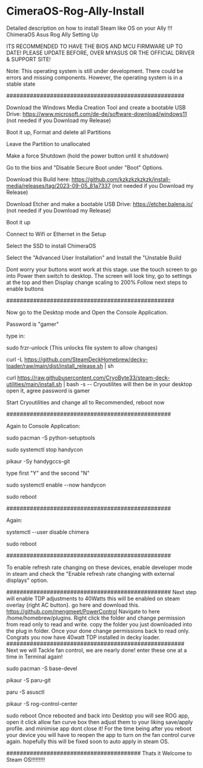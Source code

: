 # CimeraOS-Rog-Ally-Install
Detailed description on how to install Steam like OS on your Ally !!!
ChimeraOS Asus Rog Ally Setting Up

ITS RECOMMENDED TO HAVE THE BIOS AND MCU FIRMWARE UP TO DATE! PLEASE UPDATE BEFORE, OVER MYASUS OR THE OFFICIAL DRIVER & SUPPORT SITE!

Note: This operating system is still under development. There could be errors and missing components. However, the operating system is in a stable state

#####################################################

Download the Windows Media Creation Tool and create a bootable USB Drive: https://www.microsoft.com/de-de/software-download/windows11 (not needed if you Download my Release)

Boot it up, Format and delete all Partitions

Leave the Partition to unallocated

Make a force Shutdown (hold the power button until it shutdown)

Go to the bios and "Disable Secure Boot under "Boot" Options.

Download this Build here: https://github.com/kzkzkzkzkzk/install-media/releases/tag/2023-09-05_81a7337 (not needed if you Download my Release)

Download Etcher and make a bootable USB Drive: https://etcher.balena.io/ (not needed if you Download my Release)

Boot it up

Connect to Wifi or Ethernet in the Setup

Select the SSD to install ChimeraOS

Select the "Advanced User Installation" and Install the "Unstable Build

Dont worry your buttons wont work at this stage. use the touch screen to go into Power then switch to desktop. 
The screen will look tiny, go to settings at the top and then Display change scaling to 200%
Follow next steps to enable buttons

##################################################

Now go to the Desktop mode and Open the Console Application.

Password is "gamer"

type in:

sudo frzr-unlock {This unlocks file system to allow changes)

curl -L https://github.com/SteamDeckHomebrew/decky-loader/raw/main/dist/install_release.sh | sh

curl https://raw.githubusercontent.com/CryoByte33/steam-deck-utilities/main/install.sh | bash -s --
Cryoutilites will then be in your desktop open it, agree password is gamer

Start Cryoutilities and change all to Recommended, reboot now

#################################################

Again to Console Application:

sudo pacman -S python-setuptools

sudo systemctl stop handycon

pikaur -Sy handygccs-git

type first "Y" and the second "N"

sudo systemctl enable --now handycon

sudo reboot

#################################################

Again:

systemctl --user disable chimera

sudo reboot

#################################################

To enable refresh rate changing on these devices, enable developer mode in steam and check the "Enable refresh rate changing with external displays" option.

#################################################
Next step will enable TDP adjustments to 40Watts this will be enabled on steam overlay {right AC button}.
go here and download this.
https://github.com/mengmeet/PowerControl
Navigate to here 
/home/homebrew/plugins.
Right click the folder and change permission from read only to read and write.
copy the folder you just downloaded into the plug in folder. Once your done change permissions back to read only.
Congrats you now have 40watt TDP installed in decky loader.
#####################################################
Next we will Tackle fan control, we are nearly done!
enter these one at a time in Terminal again!

sudo pacman -S base-devel

pikaur -S paru-git

 paru -S asusctl

 pikaur -S rog-control-center
 
sudo reboot
Once rebooted and back into Desktop you will see ROG app, open it click allow fan curve box then adjust them to your liking save/apply profile. and minimise app dont close it!
For the time being after you reboot your device you will have to reopen the app to turn on the fan control curve again. hopefully this will be fixed soon to auto apply in steam OS.

########################################
Thats it Welcome to Steam OS!!!!!!!!!
